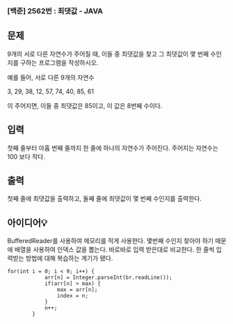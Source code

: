 ### [백준] 2562번 : 최댓값 - JAVA


## 문제
9개의 서로 다른 자연수가 주어질 때, 이들 중 최댓값을 찾고 그 최댓값이 몇 번째 수인지를 구하는 프로그램을 작성하시오.

예를 들어, 서로 다른 9개의 자연수

3, 29, 38, 12, 57, 74, 40, 85, 61

이 주어지면, 이들 중 최댓값은 85이고, 이 값은 8번째 수이다.

## 입력
첫째 줄부터 아홉 번째 줄까지 한 줄에 하나의 자연수가 주어진다. 주어지는 자연수는 100 보다 작다.

## 출력
첫째 줄에 최댓값을 출력하고, 둘째 줄에 최댓값이 몇 번째 수인지를 출력한다.

## 아이디어💡
BufferedReader를 사용하여 메모리를 적게 사용한다.
몇번째 수인지 찾아야 하기 때문에 배열을 사용하여 인덱스 값을 뽑는다.
바로바로 입력 받은대로 비교한다. 
한 줄씩 입력받는 방법에 대해 복습하는 계기가 됐다.
```
for(int i = 0; i < 9; i++) {
			arr[n] = Integer.parseInt(br.readLine());
			if(arr[n] > max) {
				max = arr[n];
				index = n;
			}
			n++;
		}
```
